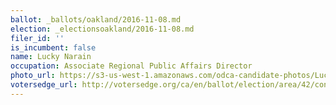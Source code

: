 ```yaml
---
ballot: _ballots/oakland/2016-11-08.md
election: _electionsoakland/2016-11-08.md
filer_id: ''
is_incumbent: false
name: Lucky Narain
occupation: Associate Regional Public Affairs Director
photo_url: https://s3-us-west-1.amazonaws.com/odca-candidate-photos/Lucky-Narain.png
votersedge_url: http://votersedge.org/ca/en/ballot/election/area/42/contests/contest/13217/candidate/130697?&county=Alameda%20County&election_authority_id=1
---
```

